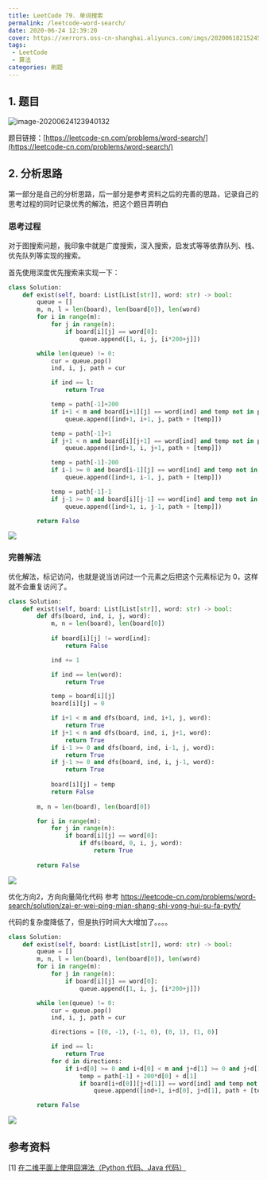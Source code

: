 ```yaml
---
title: LeetCode 79. 单词搜索
permalink: /leetcode-word-search/
date: 2020-06-24 12:39:20
cover: https://xerrors.oss-cn-shanghai.aliyuncs.com/imgs/20200618215245.png
tags: 
 - LeetCode
 - 算法
categories: 刷题
---
```


## 1. 题目

![image-20200624123940132](https://xerrors.oss-cn-shanghai.aliyuncs.com/imgs/20200624123940.png)

题目链接：[https://leetcode-cn.com/problems/word-search/](https://leetcode-cn.com/problems/word-search/)

<!-- more -->

## 2. 分析思路

第一部分是自己的分析思路，后一部分是参考资料之后的完善的思路，记录自己的思考过程的同时记录优秀的解法，把这个题目弄明白

### 思考过程

对于图搜索问题，我印象中就是广度搜索，深入搜索，启发式等等依靠队列、栈、优先队列等实现的搜索。

首先使用深度优先搜索来实现一下：

```python
class Solution:
    def exist(self, board: List[List[str]], word: str) -> bool:
        queue = []
        m, n, l = len(board), len(board[0]), len(word)
        for i in range(m):
            for j in range(n):
                if board[i][j] == word[0]:
                    queue.append([1, i, j, [i*200+j]])

        while len(queue) != 0:
            cur = queue.pop()
            ind, i, j, path = cur

            if ind == l:
                return True

            temp = path[-1]+200
            if i+1 < m and board[i+1][j] == word[ind] and temp not in path:
                queue.append([ind+1, i+1, j, path + [temp]])

            temp = path[-1]+1
            if j+1 < n and board[i][j+1] == word[ind] and temp not in path:
                queue.append([ind+1, i, j+1, path + [temp]])

            temp = path[-1]-200
            if i-1 >= 0 and board[i-1][j] == word[ind] and temp not in path:
                queue.append([ind+1, i-1, j, path + [temp]])

            temp = path[-1]-1
            if j-1 >= 0 and board[i][j-1] == word[ind] and temp not in path:
                queue.append([ind+1, i, j-1, path + [temp]])

        return False
```

![](https://xerrors.oss-cn-shanghai.aliyuncs.com/imgs/20200624114202.png)

### 完善解法

优化解法，标记访问，也就是说当访问过一个元素之后把这个元素标记为 0，这样就不会重复访问了。

```python
class Solution:
    def exist(self, board: List[List[str]], word: str) -> bool:
        def dfs(board, ind, i, j, word):
            m, n = len(board), len(board[0])
            
            if board[i][j] != word[ind]:
                return False

            ind += 1

            if ind == len(word):
                return True

            temp = board[i][j]
            board[i][j] = 0

            if i+1 < m and dfs(board, ind, i+1, j, word):
                return True
            if j+1 < n and dfs(board, ind, i, j+1, word):
                return True
            if i-1 >= 0 and dfs(board, ind, i-1, j, word):
                return True
            if j-1 >= 0 and dfs(board, ind, i, j-1, word):
                return True
            
            board[i][j] = temp
            return False
        
        m, n = len(board), len(board[0])

        for i in range(m):
            for j in range(n):
                if board[i][j] == word[0]:
                    if dfs(board, 0, i, j, word):
                        return True
        
        return False
```

![](https://xerrors.oss-cn-shanghai.aliyuncs.com/imgs/20200624121023.png)

优化方向2，方向向量简化代码 参考 https://leetcode-cn.com/problems/word-search/solution/zai-er-wei-ping-mian-shang-shi-yong-hui-su-fa-pyth/

代码的复杂度降低了，但是执行时间大大增加了。。。。

```python
class Solution:
    def exist(self, board: List[List[str]], word: str) -> bool:
        queue = []
        m, n, l = len(board), len(board[0]), len(word)
        for i in range(m):
            for j in range(n):
                if board[i][j] == word[0]:
                    queue.append([1, i, j, [i*200+j]])

        while len(queue) != 0:
            cur = queue.pop()
            ind, i, j, path = cur

            directions = [(0, -1), (-1, 0), (0, 1), (1, 0)]

            if ind == l:
                return True
            for d in directions:
                if i+d[0] >= 0 and i+d[0] < m and j+d[1] >= 0 and j+d[1] < n:
                    temp = path[-1] + 200*d[0] + d[1]
                    if board[i+d[0]][j+d[1]] == word[ind] and temp not in path:
                        queue.append([ind+1, i+d[0], j+d[1], path + [temp]])

        return False
```

![](https://xerrors.oss-cn-shanghai.aliyuncs.com/imgs/20200624123623.png)


## 参考资料

[1] [在二维平面上使用回溯法（Python 代码、Java 代码）](https://leetcode-cn.com/problems/word-search/solution/zai-er-wei-ping-mian-shang-shi-yong-hui-su-fa-pyth/) 